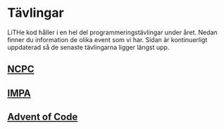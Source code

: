 # Tävlingar

LiTHe kod håller i en hel del programmeringstävlingar under året.
Nedan finner du information de olika event som vi har.
Sidan är kontinuerligt uppdaterad så de senaste tävlingarna ligger längst upp.

## [NCPC](/ncpc/se)

## [IMPA](/impa/se)

## [Advent of Code](/aoc/se)
